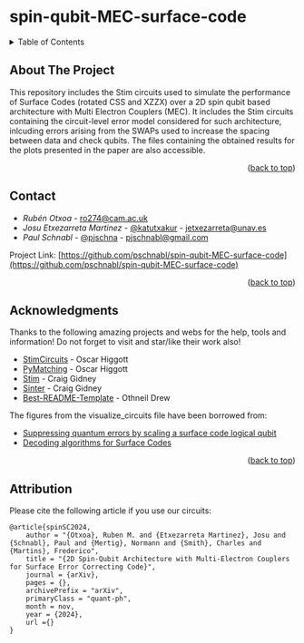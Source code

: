 # spin-qubit-MEC-surface-code
<!-- Improved compatibility of back to top link: See: https://github.com/othneildrew/Best-README-Template/pull/73 -->
<a name="readme-top"></a>
<!--
*** Thanks for checking out the Best-README-Template. If you have a suggestion
*** that would make this better, please fork the repo and create a pull request
*** or simply open an issue with the tag "enhancement".
*** Don't forget to give the project a star!
*** Thanks again! Now go create something AMAZING! :D
-->



<!-- TABLE OF CONTENTS -->
<details>
  <summary>Table of Contents</summary>
  <ol>
    <li>
      <a href="#about-the-project">About The Project</a>
    </li>
    <li><a href="#contact">Contact</a></li>
    <li><a href="#acknowledgments">Acknowledgments</a></li>
    <li><a href="#attribution">Attribution</a></li>
  </ol>
</details>



<!-- ABOUT THE PROJECT -->
## About The Project

This repository includes the Stim circuits used to simulate the performance of Surface Codes (rotated CSS and XZZX) over a 2D spin qubit based architecture with Multi Electron Couplers (MEC). It includes the Stim circuits containing the circuit-level error model considered for such architecture, inlcuding errors arising from the SWAPs used to increase the spacing between data and check qubits. The files containing the obtained results for the plots presented in the paper are also accessible.

<!-- Add more info here... -->

<p align="right">(<a href="#readme-top">back to top</a>)</p>


<!-- CONTACT -->
## Contact

* _Rubén Otxoa_ - ro274@cam.ac.uk
* _Josu Etxezarreta Martinez_ - [@katutxakur](https://x.com/katutxakur) - jetxezarreta@unav.es
* _Paul Schnabl_ - [@pjschna](https://x.com/pjschna) - pjschnabl@gmail.com


Project Link: [https://github.com/pschnabl/spin-qubit-MEC-surface-code](https://github.com/pschnabl/spin-qubit-MEC-surface-code)

<p align="right">(<a href="#readme-top">back to top</a>)</p>



<!-- ACKNOWLEDGMENTS -->
## Acknowledgments

Thanks to the following amazing projects and webs for the help, tools and information! Do not forget to visit and star/like their work also!

* [StimCircuits](https://github.com/oscarhiggott/StimCircuits) - Oscar Higgott
* [PyMatching](https://github.com/oscarhiggott/PyMatching) - Oscar Higgott
* [Stim](https://github.com/quantumlib/Stim) - Craig Gidney
* [Sinter](https://pypi.org/project/sinter/) - Craig Gidney
* [Best-README-Template](https://github.com/othneildrew/Best-README-Template) - Othneil Drew

The figures from the visualize_circuits file have been borrowed from:
* [Suppressing quantum errors by scaling a surface code logical qubit](https://www.nature.com/articles/s41586-022-05434-1)
* [Decoding algorithms for Surface Codes](https://quantum-journal.org/papers/q-2024-10-10-1498/)

<p align="right">(<a href="#readme-top">back to top</a>)</p>

<!-- ATTRIBUTION -->
## Attribution
Please cite the following article if you use our circuits:
```
@article{spinSC2024,
    author = "{Otxoa}, Ruben M. and {Etxezarreta Martinez}, Josu and {Schnabl}, Paul and {Mertig}, Normann and {Smith}, Charles and {Martins}, Frederico",
    title = "{2D Spin-Qubit Architecture with Multi-Electron Couplers for Surface Error Correcting Code}",
    journal = {arXiv},
    pages = {},
    archivePrefix = "arXiv",
    primaryClass = "quant-ph",
    month = nov,
    year = {2024},
    url ={}
}
```



